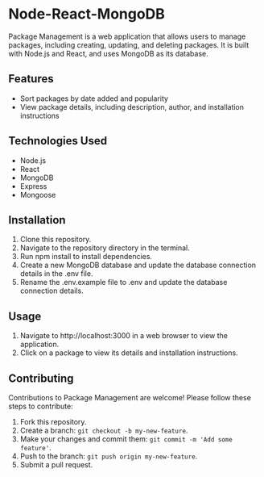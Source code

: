 # Node-React-MongoDB

Package Management is a web application that allows users to manage packages, including creating, updating, and deleting packages. It is built with Node.js and React, and uses MongoDB as its database.

## Features

- Sort packages by date added and popularity
- View package details, including description, author, and installation instructions

## Technologies Used

- Node.js
- React
- MongoDB
- Express
- Mongoose

## Installation

1. Clone this repository.
2. Navigate to the repository directory in the terminal.
3. Run npm install to install dependencies.
4. Create a new MongoDB database and update the database connection details in the .env file.
5. Rename the .env.example file to .env and update the database connection details.

## Usage

1. Navigate to http://localhost:3000 in a web browser to view the application.
2. Click on a package to view its details and installation instructions.


## Contributing

Contributions to Package Management are welcome! Please follow these steps to contribute:

1. Fork this repository.
2. Create a branch: `git checkout -b my-new-feature`.
3. Make your changes and commit them: `git commit -m 'Add some feature'`.
4. Push to the branch: `git push origin my-new-feature`.
5. Submit a pull request.
